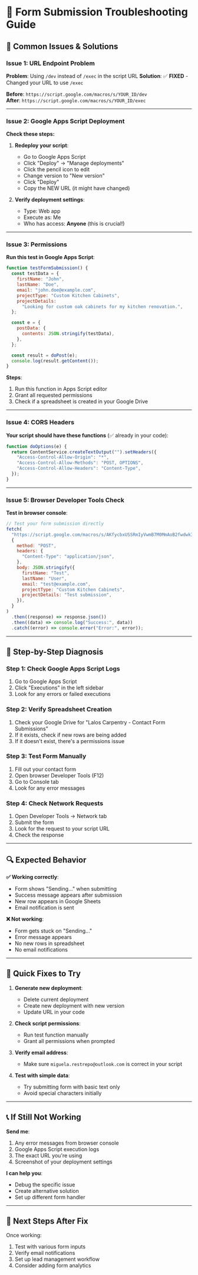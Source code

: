 # 🔧 Form Submission Troubleshooting Guide

## 🚨 Common Issues & Solutions

### **Issue 1: URL Endpoint Problem**

**Problem**: Using `/dev` instead of `/exec` in the script URL
**Solution**: ✅ **FIXED** - Changed your URL to use `/exec`

**Before**: `https://script.google.com/macros/s/YOUR_ID/dev`  
**After**: `https://script.google.com/macros/s/YOUR_ID/exec`

---

### **Issue 2: Google Apps Script Deployment**

**Check these steps:**

1. **Redeploy your script**:

   - Go to Google Apps Script
   - Click "Deploy" → "Manage deployments"
   - Click the pencil icon to edit
   - Change version to "New version"
   - Click "Deploy"
   - Copy the NEW URL (it might have changed)

2. **Verify deployment settings**:
   - Type: Web app
   - Execute as: Me
   - Who has access: **Anyone** (this is crucial!)

---

### **Issue 3: Permissions**

**Run this test in Google Apps Script**:

```javascript
function testFormSubmission() {
  const testData = {
    firstName: "John",
    lastName: "Doe",
    email: "john.doe@example.com",
    projectType: "Custom Kitchen Cabinets",
    projectDetails:
      "Looking for custom oak cabinets for my kitchen renovation.",
  };

  const e = {
    postData: {
      contents: JSON.stringify(testData),
    },
  };

  const result = doPost(e);
  console.log(result.getContent());
}
```

**Steps**:

1. Run this function in Apps Script editor
2. Grant all requested permissions
3. Check if a spreadsheet is created in your Google Drive

---

### **Issue 4: CORS Headers**

**Your script should have these functions** (✅ already in your code):

```javascript
function doOptions(e) {
  return ContentService.createTextOutput("").setHeaders({
    "Access-Control-Allow-Origin": "*",
    "Access-Control-Allow-Methods": "POST, OPTIONS",
    "Access-Control-Allow-Headers": "Content-Type",
  });
}
```

---

### **Issue 5: Browser Developer Tools Check**

**Test in browser console**:

```javascript
// Test your form submission directly
fetch(
  "https://script.google.com/macros/s/AKfycbxUSSRmIyVwmB7M0MmAoB2fwdwkIlbv5Wn6Lm7m8Sam/exec",
  {
    method: "POST",
    headers: {
      "Content-Type": "application/json",
    },
    body: JSON.stringify({
      firstName: "Test",
      lastName: "User",
      email: "test@example.com",
      projectType: "Custom Kitchen Cabinets",
      projectDetails: "Test submission",
    }),
  }
)
  .then((response) => response.json())
  .then((data) => console.log("Success:", data))
  .catch((error) => console.error("Error:", error));
```

---

## 🎯 **Step-by-Step Diagnosis**

### **Step 1: Check Google Apps Script Logs**

1. Go to Google Apps Script
2. Click "Executions" in the left sidebar
3. Look for any errors or failed executions

### **Step 2: Verify Spreadsheet Creation**

1. Check your Google Drive for "Lalos Carpentry - Contact Form Submissions"
2. If it exists, check if new rows are being added
3. If it doesn't exist, there's a permissions issue

### **Step 3: Test Form Manually**

1. Fill out your contact form
2. Open browser Developer Tools (F12)
3. Go to Console tab
4. Look for any error messages

### **Step 4: Check Network Requests**

1. Open Developer Tools → Network tab
2. Submit the form
3. Look for the request to your script URL
4. Check the response

---

## 🔍 **Expected Behavior**

**✅ Working correctly**:

- Form shows "Sending..." when submitting
- Success message appears after submission
- New row appears in Google Sheets
- Email notification is sent

**❌ Not working**:

- Form gets stuck on "Sending..."
- Error message appears
- No new rows in spreadsheet
- No email notifications

---

## 🚨 **Quick Fixes to Try**

1. **Generate new deployment**:

   - Delete current deployment
   - Create new deployment with new version
   - Update URL in your code

2. **Check script permissions**:

   - Run test function manually
   - Grant all permissions when prompted

3. **Verify email address**:

   - Make sure `miguela.restrepo@outlook.com` is correct in your script

4. **Test with simple data**:
   - Try submitting form with basic text only
   - Avoid special characters initially

---

## 📞 **If Still Not Working**

**Send me**:

1. Any error messages from browser console
2. Google Apps Script execution logs
3. The exact URL you're using
4. Screenshot of your deployment settings

**I can help you**:

- Debug the specific issue
- Create alternative solution
- Set up different form handler

---

## 🎯 **Next Steps After Fix**

Once working:

1. Test with various form inputs
2. Verify email notifications
3. Set up lead management workflow
4. Consider adding form analytics
